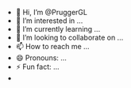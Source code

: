 - 👋 Hi, I’m @PruggerGL
- 👀 I’m interested in ...
- 🌱 I’m currently learning ...
- 💞️ I’m looking to collaborate on ...
- 📫 How to reach me ...
- 😄 Pronouns: ...
- ⚡ Fun fact: ...
-
<!---
PruggerGL/PruggerGL is a ✨ special ✨ repository because its `README.md` (this file) appears on your GitHub profile.
You can click the Preview link to take a look at your changes.
--->
